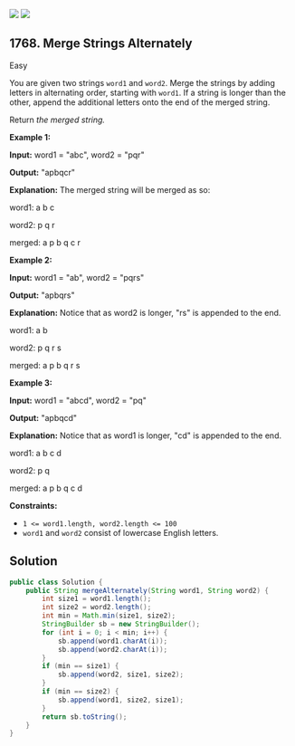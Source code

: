 [![](https://img.shields.io/github/stars/javadev/LeetCode-in-Java?label=Stars&style=flat-square)](https://github.com/javadev/LeetCode-in-Java)
[![](https://img.shields.io/github/forks/javadev/LeetCode-in-Java?label=Fork%20me%20on%20GitHub%20&style=flat-square)](https://github.com/javadev/LeetCode-in-Java/fork)

## 1768\. Merge Strings Alternately

Easy

You are given two strings `word1` and `word2`. Merge the strings by adding letters in alternating order, starting with `word1`. If a string is longer than the other, append the additional letters onto the end of the merged string.

Return _the merged string._

**Example 1:**

**Input:** word1 = "abc", word2 = "pqr"

**Output:** "apbqcr"

**Explanation:** The merged string will be merged as so:

word1:  a   b   c

word2:    p   q   r

merged: a p b q c r

**Example 2:**

**Input:** word1 = "ab", word2 = "pqrs"

**Output:** "apbqrs"

**Explanation:** Notice that as word2 is longer, "rs" is appended to the end.

word1:  a   b 

word2:    p   q   r   s

merged: a p b q   r   s

**Example 3:**

**Input:** word1 = "abcd", word2 = "pq"

**Output:** "apbqcd"

**Explanation:** Notice that as word1 is longer, "cd" is appended to the end.

word1:  a   b   c   d

word2:    p   q 

merged: a p b q c   d

**Constraints:**

*   `1 <= word1.length, word2.length <= 100`
*   `word1` and `word2` consist of lowercase English letters.

## Solution

```java
public class Solution {
    public String mergeAlternately(String word1, String word2) {
        int size1 = word1.length();
        int size2 = word2.length();
        int min = Math.min(size1, size2);
        StringBuilder sb = new StringBuilder();
        for (int i = 0; i < min; i++) {
            sb.append(word1.charAt(i));
            sb.append(word2.charAt(i));
        }
        if (min == size1) {
            sb.append(word2, size1, size2);
        }
        if (min == size2) {
            sb.append(word1, size2, size1);
        }
        return sb.toString();
    }
}
```